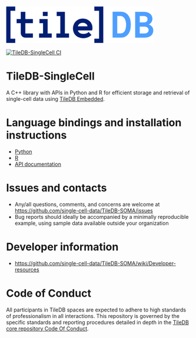 <a href="https://tiledb.com"><img src="https://github.com/TileDB-Inc/TileDB/raw/dev/doc/source/_static/tiledb-logo_color_no_margin_@4x.png" alt="TileDB logo" width="400"></a>

[![TileDB-SingleCell CI](https://github.com/single-cell-data/TileDB-SingleCell/actions/workflows/ci.yml/badge.svg)](https://github.com/single-cell-data/TileDB-SingleCell/actions/workflows/ci.yml)

# TileDB-SingleCell

A C++ library with APIs in Python and R for efficient storage and retrieval of single-cell data using [TileDB Embedded][tiledb].

# Language bindings and installation instructions

* [Python](https://github.com/single-cell-data/TileDB-SOMA/tree/main/apis/python)
* [R](https://github.com/single-cell-data/TileDB-SOMA/tree/main/apis/r)
* [API documentation](https://tiledb-inc-tiledb-soma.readthedocs-hosted.com/en/latest/)

# Issues and contacts

* Any/all questions, comments, and concerns are welcome at https://github.com/single-cell-data/TileDB-SOMA/issues
* Bug reports should ideally be accompanied by a minimally reproducible example, using sample data available outside your organization

# Developer information

* https://github.com/single-cell-data/TileDB-SOMA/wiki/Developer-resources

# Code of Conduct

All participants in TileDB spaces are expected to adhere to high standards of
professionalism in all interactions. This repository is governed by the
specific standards and reporting procedures detailed in depth in the
[TileDB core repository Code Of Conduct](
https://github.com/TileDB-Inc/TileDB/blob/dev/CODE_OF_CONDUCT.md).

<!-- links -->
[tiledb]: https://github.com/TileDB-Inc/TileDB
